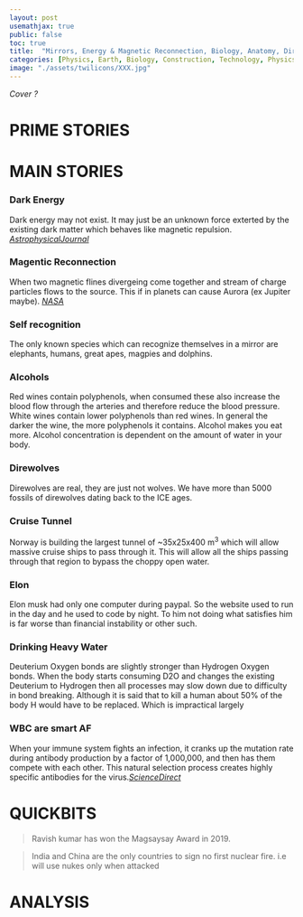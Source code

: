 ```yaml
---
layout: post
usemathjax: true
public: false
toc: true
title:  "Mirrors, Energy & Magnetic Reconnection, Biology, Anatomy, Direwolves, Alcohol, Immune System"
categories: [Physics, Earth, Biology, Construction, Technology, Physics]
image: "./assets/twilicons/XXX.jpg"
---
```


*Cover ?*

# PRIME STORIES


# MAIN STORIES

### Dark Energy
Dark energy may not exist. It may just be an unknown force exterted by the existing dark matter which behaves like magnetic repulsion. [*AstrophysicalJournal*](https://iopscience.iop.org/article/10.3847/1538-4357/abe5a2)

### Magentic Reconnection
When two magnetic flines divergeing come together and  stream of charge particles flows to the source. This if in planets can cause Aurora (ex Jupiter maybe). [*NASA*](https://www.nasa.gov/content/goddard/science-of-magnetic-reconnection)

### Self recognition
The only known species which can recognize themselves in a mirror are elephants, humans, great apes, magpies and dolphins.

### Alcohols
Red wines contain polyphenols, when consumed these also increase the blood flow through the arteries and therefore reduce the blood pressure. White wines contain lower polyphenols than red wines. In general the darker the wine, the more polyphenols it contains.
Alcohol makes you eat more. Alcohol concentration is dependent on the amount of water in your body.

### Direwolves
Direwolves are real, they are just not wolves. We have more than 5000 fossils of direwolves dating back to the ICE ages.

### Cruise Tunnel
Norway is building the largest tunnel of ~35x25x400 m<sup>3</sup> which will allow massive cruise ships to pass through it. This will allow all the ships passing through that region to bypass the choppy open water.

### Elon
Elon musk had only one computer during paypal. So the website used to run in the day and he used to code by night. To him not doing what satisfies him is far worse than financial instability or other such.

### Drinking Heavy Water
Deuterium Oxygen bonds are slightly stronger than Hydrogen Oxygen bonds. When the body starts consuming D2O and changes the existing Deuterium to Hydrogen then all processes may slow down due to difficulty in bond breaking. Although it is said that to kill a human about 50% of the body H would have to be replaced. Which is impractical largely

### WBC are smart AF
When your immune system fights an infection, it cranks up the mutation rate during antibody production by a factor of 1,000,000, and then has them compete with each other. This natural selection process creates highly specific antibodies for the virus.[*ScienceDirect*](https://www.sciencedirect.com/topics/immunology-and-microbiology/somatic-hypermutation)



# QUICKBITS

> Ravish kumar has won the Magsaysay Award in 2019.

> India and China are the only countries to sign no first nuclear fire. i.e will use nukes only when attacked

# ANALYSIS